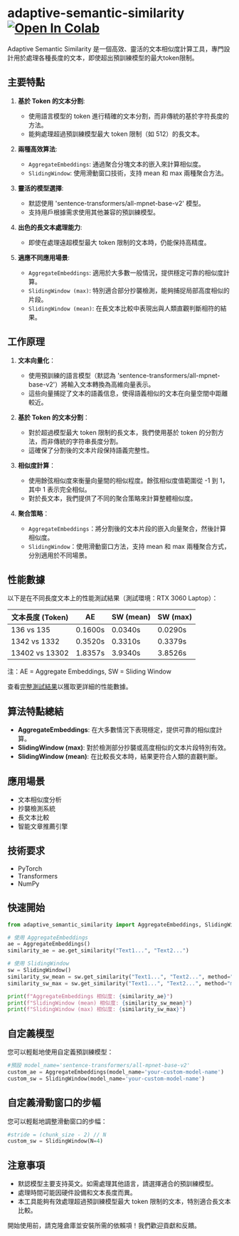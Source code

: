 # adaptive-semantic-similarity [![Open In Colab](https://colab.research.google.com/assets/colab-badge.svg)](https://colab.research.google.com/drive/1oAx3skn0PCLnWOWBpY33Yns3Ql7nQjop?usp=sharing)

Adaptive Semantic Similarity 是一個高效、靈活的文本相似度計算工具，專門設計用於處理各種長度的文本，即使超出預訓練模型的最大token限制。

## 主要特點

1. **基於 Token 的文本分割**: 
   - 使用語言模型的 token 進行精確的文本分割，而非傳統的基於字符長度的方法。
   - 能夠處理超過預訓練模型最大 token 限制（如 512）的長文本。

2. **兩種高效算法**:
   - `AggregateEmbeddings`: 通過聚合分塊文本的嵌入來計算相似度。
   - `SlidingWindow`: 使用滑動窗口技術，支持 mean 和 max 兩種聚合方法。

3. **靈活的模型選擇**:
   - 默認使用 'sentence-transformers/all-mpnet-base-v2' 模型。
   - 支持用戶根據需求使用其他兼容的預訓練模型。

4. **出色的長文本處理能力**:
   - 即使在處理遠超模型最大 token 限制的文本時，仍能保持高精度。

5. **適應不同應用場景**:
   - `AggregateEmbeddings`: 適用於大多數一般情況，提供穩定可靠的相似度計算。
   - `SlidingWindow (max)`: 特別適合部分抄襲檢測，能夠捕捉局部高度相似的片段。
   - `SlidingWindow (mean)`: 在長文本比較中表現出與人類直觀判斷相符的結果。

## 工作原理

1. **文本向量化**：
   - 使用預訓練的語言模型（默認為 'sentence-transformers/all-mpnet-base-v2'）將輸入文本轉換為高維向量表示。
   - 這些向量捕捉了文本的語義信息，使得語義相似的文本在向量空間中距離較近。

2. **基於 Token 的文本分割**：
   - 對於超過模型最大 token 限制的長文本，我們使用基於 token 的分割方法，而非傳統的字符串長度分割。
   - 這確保了分割後的文本片段保持語義完整性。

3. **相似度計算**：
   - 使用餘弦相似度來衡量向量間的相似程度。餘弦相似度值範圍從 -1 到 1，其中 1 表示完全相似。
   - 對於長文本，我們提供了不同的聚合策略來計算整體相似度。

4. **聚合策略**：
   - `AggregateEmbeddings`：將分割後的文本片段的嵌入向量聚合，然後計算相似度。
   - `SlidingWindow`：使用滑動窗口方法，支持 mean 和 max 兩種聚合方式，分別適用於不同場景。

## 性能數據

以下是在不同長度文本上的性能測試結果（測試環境：RTX 3060 Laptop）：

| 文本長度 (Token) | AE | SW (mean) | SW (max) |
|----------------|---------|---------|---------|
| 136 vs 135     | 0.1600s | 0.0340s | 0.0290s |
| 1342 vs 1332   | 0.3520s | 0.3310s | 0.3379s |
| 13402 vs 13302 | 1.8357s | 3.9340s | 3.8526s |

注：AE = Aggregate Embeddings, SW = Sliding Window

查看[完整測試結果](https://github.com/yesaouo/adaptive-semantic-similarity/blob/main/test.txt)以獲取更詳細的性能數據。

## 算法特點總結

- **AggregateEmbeddings**: 在大多數情況下表現穩定，提供可靠的相似度計算。
- **SlidingWindow (max)**: 對於檢測部分抄襲或高度相似的文本片段特別有效。
- **SlidingWindow (mean)**: 在比較長文本時，結果更符合人類的直觀判斷。

## 應用場景

- 文本相似度分析
- 抄襲檢測系統
- 長文本比較
- 智能文章推薦引擎

## 技術要求

- PyTorch
- Transformers
- NumPy

## 快速開始

```python
from adaptive_semantic_similarity import AggregateEmbeddings, SlidingWindow

# 使用 AggregateEmbeddings
ae = AggregateEmbeddings()
similarity_ae = ae.get_similarity("Text1...", "Text2...")

# 使用 SlidingWindow
sw = SlidingWindow()
similarity_sw_mean = sw.get_similarity("Text1...", "Text2...", method="mean")
similarity_sw_max = sw.get_similarity("Text1...", "Text2...", method="max")

print(f"AggregateEmbeddings 相似度: {similarity_ae}")
print(f"SlidingWindow (mean) 相似度: {similarity_sw_mean}")
print(f"SlidingWindow (max) 相似度: {similarity_sw_max}")
```

## 自定義模型

您可以輕鬆地使用自定義預訓練模型：

```python
#預設 model_name='sentence-transformers/all-mpnet-base-v2'
custom_ae = AggregateEmbeddings(model_name='your-custom-model-name')
custom_sw = SlidingWindow(model_name='your-custom-model-name')
```

## 自定義滑動窗口的步幅

您可以輕鬆地調整滑動窗口的步幅：

```python
#stride = (chunk_size - 2) // N
custom_sw = SlidingWindow(N=4)
```

## 注意事項

- 默認模型主要支持英文。如需處理其他語言，請選擇適合的預訓練模型。
- 處理時間可能因硬件設備和文本長度而異。
- 本工具能夠有效處理超過預訓練模型最大 token 限制的文本，特別適合長文本比較。

開始使用前，請克隆倉庫並安裝所需的依賴項！我們歡迎貢獻和反饋。
